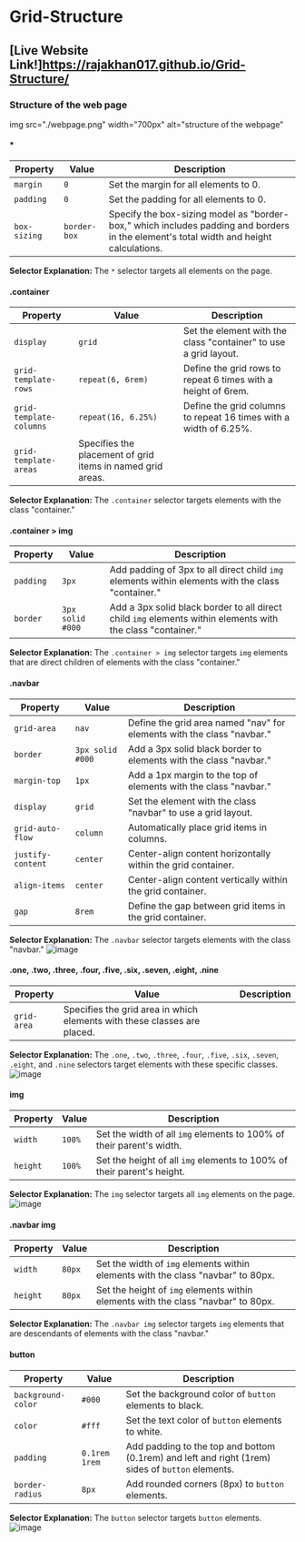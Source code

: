 # Grid-Structure

## [Live Website Link!]https://rajakhan017.github.io/Grid-Structure/

### Structure of the web page

img src="./webpage.png" width="700px" alt="structure of the webpage" 

#### \*

| Property     | Value        | Description                                                                                                                            |
| ------------ | ------------ | -------------------------------------------------------------------------------------------------------------------------------------- |
| `margin`     | `0`          | Set the margin for all elements to 0.                                                                                                  |
| `padding`    | `0`          | Set the padding for all elements to 0.                                                                                                 |
| `box-sizing` | `border-box` | Specify the box-sizing model as "border-box," which includes padding and borders in the element's total width and height calculations. |

**Selector Explanation:** The `*` selector targets all elements on the page.

#### .container

| Property                | Value                                                      | Description                                                       |
| ----------------------- | ---------------------------------------------------------- | ----------------------------------------------------------------- |
| `display`               | `grid`                                                     | Set the element with the class "container" to use a grid layout.  |
| `grid-template-rows`    | `repeat(6, 6rem)`                                          | Define the grid rows to repeat 6 times with a height of 6rem.     |
| `grid-template-columns` | `repeat(16, 6.25%)`                                        | Define the grid columns to repeat 16 times with a width of 6.25%. |
| `grid-template-areas`   | Specifies the placement of grid items in named grid areas. |

**Selector Explanation:** The `.container` selector targets elements with the class "container."

#### .container > img

| Property  | Value            | Description                                                                                                 |
| --------- | ---------------- | ----------------------------------------------------------------------------------------------------------- |
| `padding` | `3px`            | Add padding of 3px to all direct child `img` elements within elements with the class "container."           |
| `border`  | `3px solid #000` | Add a 3px solid black border to all direct child `img` elements within elements with the class "container." |

**Selector Explanation:** The `.container > img` selector targets `img` elements that are direct children of elements with the class "container."

#### .navbar

| Property          | Value            | Description                                                            |
| ----------------- | ---------------- | ---------------------------------------------------------------------- |
| `grid-area`       | `nav`            | Define the grid area named "nav" for elements with the class "navbar." |
| `border`          | `3px solid #000` | Add a 3px solid black border to elements with the class "navbar."      |
| `margin-top`      | `1px`            | Add a 1px margin to the top of elements with the class "navbar."       |
| `display`         | `grid`           | Set the element with the class "navbar" to use a grid layout.          |
| `grid-auto-flow`  | `column`         | Automatically place grid items in columns.                             |
| `justify-content` | `center`         | Center-align content horizontally within the grid container.           |
| `align-items`     | `center`         | Center-align content vertically within the grid container.             |
| `gap`             | `8rem`           | Define the gap between grid items in the grid container.               |

**Selector Explanation:** The `.navbar` selector targets elements with the class "navbar."
![image](https://github.com/rajakhan017/Grid-Structure/assets/135150598/945d9ad7-31cf-4641-a2cc-074846850f8d)


#### .one, .two, .three, .four, .five, .six, .seven, .eight, .nine

| Property    | Value                                                                    | Description |
| ----------- | ------------------------------------------------------------------------ | ----------- |
| `grid-area` | Specifies the grid area in which elements with these classes are placed. |

**Selector Explanation:** The `.one`, `.two`, `.three`, `.four`, `.five`, `.six`, `.seven`, `.eight`, and `.nine` selectors target elements with these specific classes.
![image](https://github.com/rajakhan017/Grid-Structure/assets/135150598/208c4ce1-a3ce-4012-aaf9-809c220cd348)

#### img

| Property | Value  | Description                                                            |
| -------- | ------ | ---------------------------------------------------------------------- |
| `width`  | `100%` | Set the width of all `img` elements to 100% of their parent's width.   |
| `height` | `100%` | Set the height of all `img` elements to 100% of their parent's height. |

**Selector Explanation:** The `img` selector targets all `img` elements on the page.
![image](https://github.com/rajakhan017/Grid-Structure/assets/135150598/b69a6323-80ce-4beb-8a07-c390ecdbbe10)

#### .navbar img

| Property | Value  | Description                                                                       |
| -------- | ------ | --------------------------------------------------------------------------------- |
| `width`  | `80px` | Set the width of `img` elements within elements with the class "navbar" to 80px.  |
| `height` | `80px` | Set the height of `img` elements within elements with the class "navbar" to 80px. |

**Selector Explanation:** The `.navbar img` selector targets `img` elements that are descendants of elements with the class "navbar."

#### button

| Property           | Value         | Description                                                                                      |
| ------------------ | ------------- | ------------------------------------------------------------------------------------------------ |
| `background-color` | `#000`        | Set the background color of `button` elements to black.                                          |
| `color`            | `#fff`        | Set the text color of `button` elements to white.                                                |
| `padding`          | `0.1rem 1rem` | Add padding to the top and bottom (0.1rem) and left and right (1rem) sides of `button` elements. |
| `border-radius`    | `8px`         | Add rounded corners (8px) to `button` elements.                                                  |

**Selector Explanation:** The `button` selector targets `button` elements.
![image](https://github.com/rajakhan017/Grid-Structure/assets/135150598/e2a10d1d-3db9-4edb-a648-7e79a8376230)
